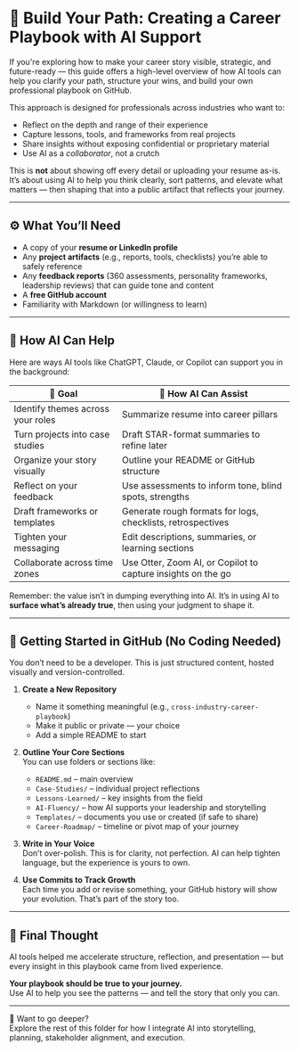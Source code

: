 # 🧭 Build Your Path: Creating a Career Playbook with AI Support

If you're exploring how to make your career story visible, strategic, and future-ready — this guide offers a high-level overview of how AI tools can help you clarify your path, structure your wins, and build your own professional playbook on GitHub.

This approach is designed for professionals across industries who want to:

- Reflect on the depth and range of their experience
- Capture lessons, tools, and frameworks from real projects
- Share insights without exposing confidential or proprietary material
- Use AI as a *collaborator*, not a crutch

This is **not** about showing off every detail or uploading your resume as-is. It’s about using AI to help you think clearly, sort patterns, and elevate what matters — then shaping that into a public artifact that reflects your journey.

---

## ⚙️ What You’ll Need

- A copy of your **resume or LinkedIn profile**
- Any **project artifacts** (e.g., reports, tools, checklists) you’re able to safely reference
- Any **feedback reports** (360 assessments, personality frameworks, leadership reviews) that can guide tone and content
- A **free GitHub account**
- Familiarity with Markdown (or willingness to learn)

---

## 🧠 How AI Can Help

Here are ways AI tools like ChatGPT, Claude, or Copilot can support you in the background:

| 🎯 Goal | 🤖 How AI Can Assist |
|--------|----------------------|
| Identify themes across your roles | Summarize resume into career pillars |
| Turn projects into case studies | Draft STAR-format summaries to refine later |
| Organize your story visually | Outline your README or GitHub structure |
| Reflect on your feedback | Use assessments to inform tone, blind spots, strengths |
| Draft frameworks or templates | Generate rough formats for logs, checklists, retrospectives |
| Tighten your messaging | Edit descriptions, summaries, or learning sections |
| Collaborate across time zones | Use Otter, Zoom AI, or Copilot to capture insights on the go |

Remember: the value isn’t in dumping everything into AI. It’s in using AI to **surface what’s already true**, then using your judgment to shape it.

---

## 🧩 Getting Started in GitHub (No Coding Needed)

You don’t need to be a developer. This is just structured content, hosted visually and version-controlled.

1. **Create a New Repository**  
   - Name it something meaningful (e.g., `cross-industry-career-playbook`)  
   - Make it public or private — your choice  
   - Add a simple README to start

2. **Outline Your Core Sections**  
   You can use folders or sections like:
   - `README.md` – main overview
   - `Case-Studies/` – individual project reflections
   - `Lessons-Learned/` – key insights from the field
   - `AI-Fluency/` – how AI supports your leadership and storytelling
   - `Templates/` – documents you use or created (if safe to share)
   - `Career-Roadmap/` – timeline or pivot map of your journey

3. **Write in Your Voice**  
   Don’t over-polish. This is for clarity, not perfection. AI can help tighten language, but the experience is yours to own.

4. **Use Commits to Track Growth**  
   Each time you add or revise something, your GitHub history will show your evolution. That’s part of the story too.

---

## 📌 Final Thought

AI tools helped me accelerate structure, reflection, and presentation — but every insight in this playbook came from lived experience.

**Your playbook should be true to your journey.**  
Use AI to help you see the patterns — and tell the story that only you can.

---

🧠 Want to go deeper?  
Explore the rest of this folder for how I integrate AI into storytelling, planning, stakeholder alignment, and execution.
